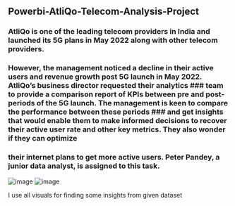 ## Powerbi-AtliQo-Telecom-Analysis-Project

### AtliQo is one of the leading telecom providers in India and launched its 5G plans in May 2022 along with other telecom providers.
### However, the management noticed a decline in their active users and revenue growth post 5G launch in May 2022. AtliQo’s business director requested their analytics ### team to provide a comparison report of KPIs between pre and post-periods of the 5G launch. The management is keen to compare the performance between these periods ### and get insights that would enable them to make informed decisions to recover their active user rate and other key metrics. They also wonder if they can optimize 
### their internet plans to get more active users.  Peter Pandey, a junior data analyst, is assigned to this task.


![image](https://user-images.githubusercontent.com/113659344/214365342-41c270d4-ba57-4640-9dbc-1357802e5bf7.png)
![image](https://user-images.githubusercontent.com/113659344/214365599-7a47e6ce-07bc-4bd6-89fa-78451ce846d3.png)

I use all visuals for finding some insights from given dataset 
